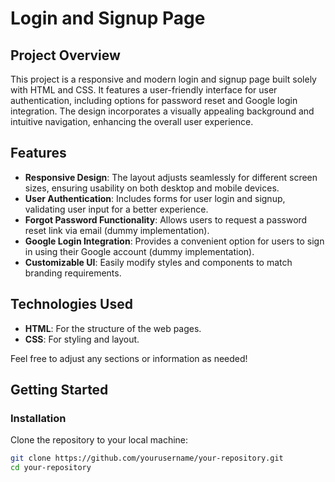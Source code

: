 
# Login and Signup Page

## Project Overview

This project is a responsive and modern login and signup page built solely with HTML and CSS. It features a user-friendly interface for user authentication, including options for password reset and Google login integration. The design incorporates a visually appealing background and intuitive navigation, enhancing the overall user experience.

## Features

- **Responsive Design**: The layout adjusts seamlessly for different screen sizes, ensuring usability on both desktop and mobile devices.
- **User Authentication**: Includes forms for user login and signup, validating user input for a better experience.
- **Forgot Password Functionality**: Allows users to request a password reset link via email (dummy implementation).
- **Google Login Integration**: Provides a convenient option for users to sign in using their Google account (dummy implementation).
- **Customizable UI**: Easily modify styles and components to match branding requirements.

## Technologies Used

- **HTML**: For the structure of the web pages.
- **CSS**: For styling and layout.

Feel free to adjust any sections or information as needed!

## Getting Started

### Installation

 Clone the repository to your local machine:
   ```bash
   git clone https://github.com/yourusername/your-repository.git
   cd your-repository
   
